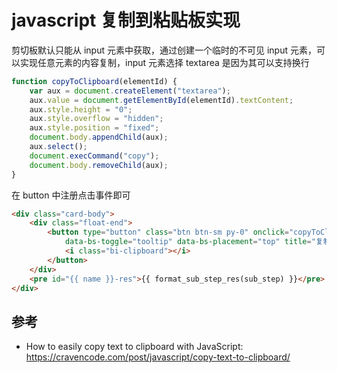 # javascript 复制到粘贴板实现

[//]: <> (javascript, clipboard)

剪切板默认只能从 input 元素中获取，通过创建一个临时的不可见 input 元素，可以实现任意元素的内容复制，input 元素选择 textarea 是因为其可以支持换行

```js
function copyToClipboard(elementId) {
    var aux = document.createElement("textarea");
    aux.value = document.getElementById(elementId).textContent;
    aux.style.height = "0";
    aux.style.overflow = "hidden";
    aux.style.position = "fixed";
    document.body.appendChild(aux);
    aux.select();
    document.execCommand("copy");
    document.body.removeChild(aux);
}
```

在 button 中注册点击事件即可

```html
<div class="card-body">
    <div class="float-end">
        <button type="button" class="btn btn-sm py-0" onclick="copyToClipboard('{{ name }}-res')"
            data-bs-toggle="tooltip" data-bs-placement="top" title="复制">
            <i class="bi-clipboard"></i>
        </button>
    </div>
    <pre id="{{ name }}-res">{{ format_sub_step_res(sub_step) }}</pre>
</div>
```

## 参考

- How to easily copy text to clipboard with JavaScript: <https://cravencode.com/post/javascript/copy-text-to-clipboard/>
